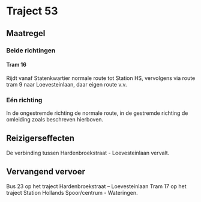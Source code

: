 # Traject 53
## Maatregel
### Beide richtingen

#### Tram 16
Rijdt vanaf Statenkwartier normale route tot Station HS, vervolgens via route tram 9 naar Loevesteinlaan, daar eigen route v.v.

### Eén richting
In de ongestremde richting de normale route, in de gestremde richting de omleiding zoals beschreven hierboven.

## Reizigerseffecten
De verbinding tussen Hardenbroekstraat - Loevesteinlaan vervalt.

## Vervangend vervoer
Bus 23 op het traject Hardenbroekstraat – Loevesteinlaan
Tram 17 op het traject Station Hollands Spoor/centrum - Wateringen.


